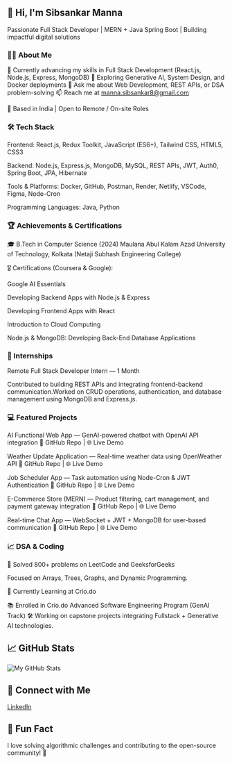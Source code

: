 ## 👋 Hi, I'm Sibsankar Manna

Passionate Full Stack Developer | MERN + Java Spring Boot | Building impactful digital solutions

### 🧑‍💻 About Me

🌱 Currently advancing my skills in Full Stack Development (React.js, Node.js, Express, MongoDB)
🚀 Exploring Generative AI, System Design, and Docker deployments
💬 Ask me about Web Development, REST APIs, or DSA problem-solving
📫 Reach me at manna.sibsankar8@gmail.com

📍 Based in India | Open to Remote / On-site Roles

### 🛠️ Tech Stack

Frontend:
React.js, Redux Toolkit, JavaScript (ES6+), Tailwind CSS, HTML5, CSS3

Backend:
Node.js, Express.js, MongoDB, MySQL, REST APIs, JWT, Auth0, Spring Boot, JPA, Hibernate

Tools & Platforms:
Docker, GitHub, Postman, Render, Netlify, VSCode, Figma, Node-Cron

Programming Languages:
Java, Python

### 🏆 Achievements & Certifications

🎓 B.Tech in Computer Science (2024)
Maulana Abul Kalam Azad University of Technology, Kolkata (Netaji Subhash Engineering College)

🎖️ Certifications (Coursera & Google):

Google AI Essentials

Developing Backend Apps with Node.js & Express

Developing Frontend Apps with React

Introduction to Cloud Computing

Node.js & MongoDB: Developing Back-End Database Applications

### 💼 Internships

Remote Full Stack Developer Intern — 1 Month

Contributed to building REST APIs and integrating frontend-backend communication.Worked on CRUD operations, authentication, and database management using MongoDB and Express.js.

### 💻 Featured Projects

AI Functional Web App — GenAI-powered chatbot with OpenAI API integration
🔗 GitHub Repo
 | 🌐 Live Demo

Weather Update Application — Real-time weather data using OpenWeather API
🔗 GitHub Repo
 | 🌐 Live Demo

Job Scheduler App — Task automation using Node-Cron & JWT Authentication
🔗 GitHub Repo
 | 🌐 Live Demo

E-Commerce Store (MERN) — Product filtering, cart management, and payment gateway integration
🔗 GitHub Repo
 | 🌐 Live Demo

Real-time Chat App — WebSocket + JWT + MongoDB for user-based communication
🔗 GitHub Repo
 | 🌐 Live Demo

### 📈 DSA & Coding

🧠 Solved 800+ problems on LeetCode
 and GeeksforGeeks

Focused on Arrays, Trees, Graphs, and Dynamic Programming.

🎯 Currently Learning at Crio.do

📚 Enrolled in Crio.do Advanced Software Engineering Program (GenAI Track)
🛠️ Working on capstone projects integrating Fullstack + Generative AI technologies.


## 📈 GitHub Stats

![My GitHub Stats](https://github-readme-stats.vercel.app/api?username=sibsankarmanna&show_icons=true&hide_title=true&count_private=true&hide=prs)

## 🔗 Connect with Me

[LinkedIn](www.linkedin.com/in/sibsankarmanna82973b1a2)  


## 💬 Fun Fact

I love solving algorithmic challenges and contributing to the open-source community! 🎉
